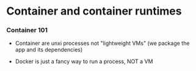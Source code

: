 # Container and container runtimes

### Container 101

* Container are unxi processes not "lightweight VMs" (we package the app and its dependencies)

* Docker is just a fancy way to run a process, NOT a VM